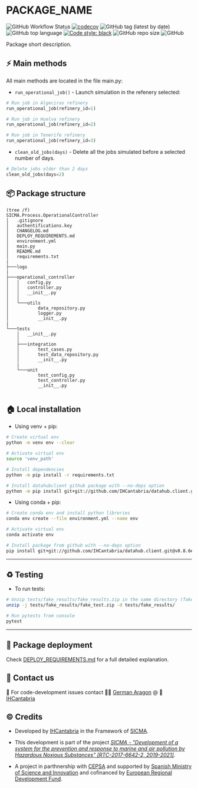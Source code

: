 # PACKAGE_NAME
![GitHub Workflow Status](https://img.shields.io/github/workflow/status/aragong/Python-skeleton/CI?label=CI%20build&style=plastic)
[![codecov](https://codecov.io/gh/aragong/Python-skeleton/branch/main/graph/badge.svg)](https://codecov.io/gh/aragong/Python-skeleton)
![GitHub tag (latest by date)](https://img.shields.io/github/v/tag/aragong/Python-skeleton?label=latest%20tag&style=plastic)
![GitHub top language](https://img.shields.io/github/languages/top/aragong/Python-skeleton?style=plastic)
[![Code style: black](https://img.shields.io/badge/code%20style-black-000000.svg)](https://github.com/psf/black)
![GitHub repo size](https://img.shields.io/github/repo-size/aragong/Python-skeleton?style=plastic)
![GitHub](https://img.shields.io/github/license/aragong/Python-skeleton?style=plastic)

Package short description.

## :zap: Main methods
All main methods are located in the file main.py:
* `run_operational_job()` - Launch simulation in the refenery selected:
```python
# Run job in Algeciras refinery
run_operational_job(refinery_id=1)

# Run job in Huelva refinery
run_operational_job(refinery_id=2)

# Run job in Tenerife refinery
run_operational_job(refinery_id=3)
```
* `clean_old_jobs(days)` - Delete all the jobs simulated before a selected number of days.
```python
# Delete jobs older than 2 days 
clean_old_jobs(days=2)
```

## :package: Package structure
````
(tree /f)
SICMA.Process.OperationalController
│   .gitignore
│   authentifications.key
│   CHANGELOG.md
│   DEPLOY_REQUIREMENTS.md
│   environment.yml
│   main.py
│   README.md
│   requirements.txt
|
├───logs
|
├───operational_controller
│   │   config.py
│   │   controller.py
│   │   __init__.py
│   │
│   └───utils
│           data_repository.py
│           logger.py
│           __init__.py
|
└───tests
    │   __init__.py
    │
    ├───integration
    │       test_cases.py
    │       test_data_repository.py
    │       __init__.py
    |
    └───unit
            test_config.py
            test_controller.py
            __init__.py
            
````
## :house: Local installation

* Using venv + pip:
```bash
# Create virtual env  
python -m venv env --clear

# Activate virtual env
source 'venv_path'

# Install dependencies
python -m pip install -r requirements.txt

# Install datahubclient github package with --no-deps option
python -m pip install git+git://github.com/IHCantabria/datahub.client.git@v0.8.6#egg=datahubClient --no-deps
```

* Using conda + pip:
```bash
# Create conda env and install python libreries
conda env create --file environment.yml --name env

# Activate virtual env
conda activate env

# Install package from github with --no-deps option
pip install git+git://github.com/IHCantabria/datahub.client.git@v0.8.6#egg=datahubClient --no-deps

```
---
## :recycle: Testing
* To run tests:
```bash
# Unzip tests/fake_results/fake_results.zip in the same directory (fake_inputs/) and run pytest
unzip -j tests/fake_results/fake_test.zip -d tests/fake_results/

# Run pytests from console
pytest
```
---

## :rocket: Package deployment
Check [DEPLOY_REQUIREMENTS.md](https://github.com/IHCantabria/SICMA.Process.OperationalController/blob/main/DEPLOY_REQUIREMENTS.md) for a full detailed explanation.

## :incoming_envelope: Contact us

:snake: For code-development issues contact :man_technologist: [German Aragon](https://ihcantabria.com/en/directorio-personal/investigador/german-aragon/) @ :office: [IHCantabria](https://github.com/IHCantabria)


## :copyright: Credits

*  Developed by [IHCantabria](https://github.com/IHCantabria) in the Framework of [SICMA](https://sicma.ihcantabria.es/en/).

* This development is part of the project *[SICMA - "Development of a system for the prevention and response to marine and air pollution by Hazardous Noxious Substances" [RTC-2017-6642-2, 2019-2021]](https://sicma.ihcantabria.es/en/).*

* A project in parthnership with [CEPSA](https://www.cepsa.com/en) and supported by [Spanish Ministry of Science and Innovation](https://www.ciencia.gob.es/portal/site/MICINN?lang_choosen=en) and cofinanced by [European Regional Development Fund](https://ec.europa.eu/regional_policy/en/funding/erdf/).

